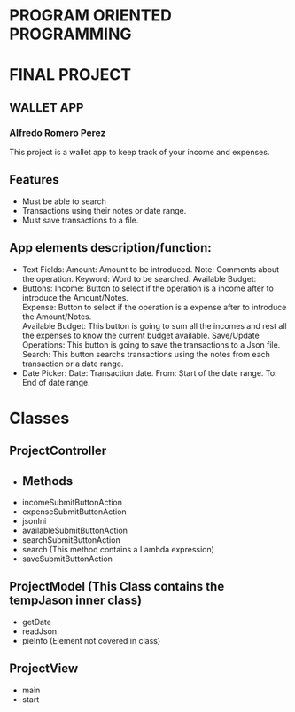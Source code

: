 # PROGRAM ORIENTED PROGRAMMING 
# FINAL PROJECT
## WALLET APP
### Alfredo Romero Perez

This project is a wallet app to keep track of your income and expenses. 
## Features
- Must be able to search
- Transactions using their notes or date range. 
- Must save transactions to a file. 
## App elements description/function:
- Text Fields:
Amount: Amount to be introduced.
Note: Comments about the operation.
Keyword: Word to be searched.
Available Budget: 
- Buttons:
Income: Button to select if the operation is a income after to introduce the Amount/Notes.  
Expense: Button to select if the operation is a expense after to introduce the Amount/Notes.  
Available Budget: This button is going to sum all the incomes and rest all the expenses to know the current budget available.
Save/Update Operations: This button is going to save the transactions to a Json file.
Search: This button searchs transactions using the notes from each transaction or a date range.
- Date Picker:
Date: Transaction date.
From: Start of the date range.
To: End of date range.



# Classes
## ProjectController
- ## Methods
- incomeSubmitButtonAction
- expenseSubmitButtonAction
- jsonIni 
- availableSubmitButtonAction 
- searchSubmitButtonAction
- search (This method contains a Lambda expression)
- saveSubmitButtonAction
## ProjectModel (This Class contains the tempJason inner class)
- getDate
- readJson
- pieInfo (Element not covered in class)
## ProjectView
- main
- start